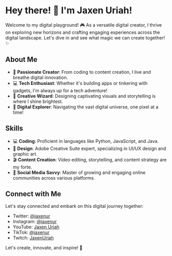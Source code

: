 # Hey there! 👋 I'm Jaxen Uriah!

Welcome to my digital playground! 🎮 As a versatile digital creator, I thrive on exploring new horizons and crafting engaging experiences across the digital landscape. Let's dive in and see what magic we can create together! ✨

## About Me

- 🌟 **Passionate Creator**: From coding to content creation, I live and breathe digital innovation.
- 💻 **Tech Enthusiast**: Whether it's building apps or tinkering with gadgets, I'm always up for a tech adventure!
- 🎨 **Creative Wizard**: Designing captivating visuals and storytelling is where I shine brightest.
- 🚀 **Digital Explorer**: Navigating the vast digital universe, one pixel at a time!

## Skills

- 💻 **Coding**: Proficient in languages like Python, JavaScript, and Java.
- 🎨 **Design**: Adobe Creative Suite expert, specializing in UI/UX design and graphic art.
- 🎬 **Content Creation**: Video editing, storytelling, and content strategy are my forte.
- 🌟 **Social Media Savvy**: Master of growing and engaging online communities across various platforms.

## Connect with Me

Let's stay connected and embark on this digital journey together:

- Twitter: [@jaxenur](https://twitter.com/jaxenur)
- Instagram: [@jaxenur](https://instagram.com/jaxenur)
- YouTube: [Jaxen Uriah](https://www.youtube.com/c/jaxenur)
- TikTok: [@jaxenur](https://www.tiktok.com/@jaxenur)
- Twitch: [JaxenUriah](https://www.twitch.tv/jaxenur)

Let's create, innovate, and inspire! 🚀

